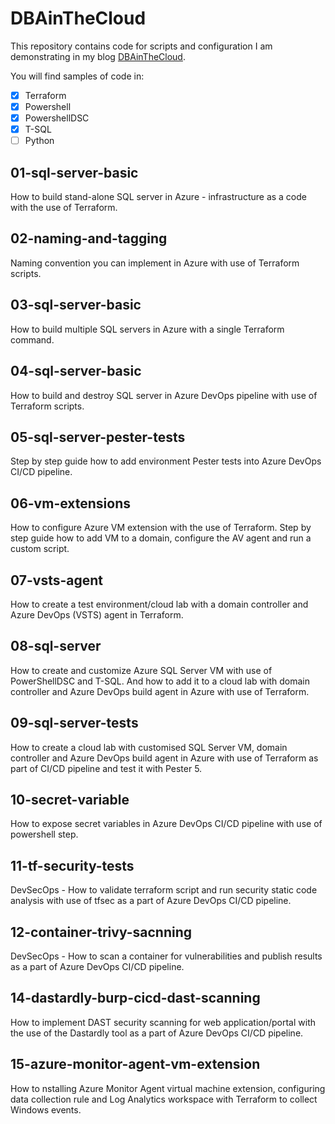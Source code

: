 # DBAinTheCloud

This repository contains code for scripts and configuration I am demonstrating in my blog [DBAinTheCloud](https://www.winopsdba.com).

You will find samples of code in:
- [x] Terraform
- [x] Powershell
- [x] PowershellDSC
- [x] T-SQL
- [ ] Python

## 01-sql-server-basic

How to build stand-alone SQL server in Azure - infrastructure as a code with the use of Terraform.

## 02-naming-and-tagging

Naming convention you can implement in Azure with use of Terraform scripts.

## 03-sql-server-basic

How to build multiple SQL servers in Azure with a single Terraform command.

## 04-sql-server-basic

How to build and destroy SQL server in Azure DevOps pipeline with use of Terraform scripts.

## 05-sql-server-pester-tests

Step by step guide how to add environment Pester tests into Azure DevOps CI/CD pipeline.

## 06-vm-extensions

How to configure Azure VM extension with the use of Terraform. Step by step guide how to add VM to a domain, configure the AV agent and run a custom script.

## 07-vsts-agent

How to create a test environment/cloud lab with a domain controller and Azure DevOps (VSTS) agent in Terraform.

## 08-sql-server

How to create and customize Azure SQL Server VM with use of PowerShellDSC and T-SQL. And how to add it to a cloud lab with domain controller and Azure DevOps build agent in Azure with use of Terraform.

## 09-sql-server-tests

How to create a cloud lab with customised SQL Server VM, domain controller and Azure DevOps build agent in Azure with use of Terraform as part of CI/CD pipeline and test it with Pester 5.

## 10-secret-variable

How to expose secret variables in Azure DevOps CI/CD pipeline with use of powershell step.

## 11-tf-security-tests

DevSecOps - How to validate terraform script and run security static code analysis with use of tfsec as a part of Azure DevOps CI/CD pipeline.

## 12-container-trivy-sacnning

DevSecOps - How to scan a container for vulnerabilities and publish results as a part of Azure DevOps CI/CD pipeline.

## 14-dastardly-burp-cicd-dast-scanning

How to implement DAST security scanning for web application/portal with the use of the Dastardly tool as a part of Azure DevOps CI/CD pipeline.

## 15-azure-monitor-agent-vm-extension

How to nstalling Azure Monitor Agent virtual machine extension, configuring data collection rule and Log Analytics workspace with Terraform to collect Windows events.